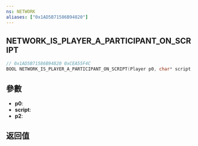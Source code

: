 ```yaml
---
ns: NETWORK
aliases: ["0x1AD5B71586B94820"]
---
```

## NETWORK_IS_PLAYER_A_PARTICIPANT_ON_SCRIPT

```c
// 0x1AD5B71586B94820 0xCEA55F4C
BOOL NETWORK_IS_PLAYER_A_PARTICIPANT_ON_SCRIPT(Player p0, char* script, Player p2);
```

## 參數
* **p0**: 
* **script**: 
* **p2**: 

## 返回值
